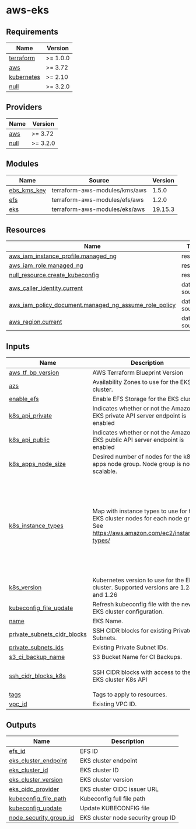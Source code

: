 # aws-eks

<!-- BEGINNING OF PRE-COMMIT-TERRAFORM DOCS HOOK -->
## Requirements

| Name | Version |
|------|---------|
| <a name="requirement_terraform"></a> [terraform](#requirement\_terraform) | >= 1.0.0 |
| <a name="requirement_aws"></a> [aws](#requirement\_aws) | >= 3.72 |
| <a name="requirement_kubernetes"></a> [kubernetes](#requirement\_kubernetes) | >= 2.10 |
| <a name="requirement_null"></a> [null](#requirement\_null) | >= 3.2.0 |

## Providers

| Name | Version |
|------|---------|
| <a name="provider_aws"></a> [aws](#provider\_aws) | >= 3.72 |
| <a name="provider_null"></a> [null](#provider\_null) | >= 3.2.0 |

## Modules

| Name | Source | Version |
|------|--------|---------|
| <a name="module_ebs_kms_key"></a> [ebs\_kms\_key](#module\_ebs\_kms\_key) | terraform-aws-modules/kms/aws | 1.5.0 |
| <a name="module_efs"></a> [efs](#module\_efs) | terraform-aws-modules/efs/aws | 1.2.0 |
| <a name="module_eks"></a> [eks](#module\_eks) | terraform-aws-modules/eks/aws | 19.15.3 |

## Resources

| Name | Type |
|------|------|
| [aws_iam_instance_profile.managed_ng](https://registry.terraform.io/providers/hashicorp/aws/latest/docs/resources/iam_instance_profile) | resource |
| [aws_iam_role.managed_ng](https://registry.terraform.io/providers/hashicorp/aws/latest/docs/resources/iam_role) | resource |
| [null_resource.create_kubeconfig](https://registry.terraform.io/providers/hashicorp/null/latest/docs/resources/resource) | resource |
| [aws_caller_identity.current](https://registry.terraform.io/providers/hashicorp/aws/latest/docs/data-sources/caller_identity) | data source |
| [aws_iam_policy_document.managed_ng_assume_role_policy](https://registry.terraform.io/providers/hashicorp/aws/latest/docs/data-sources/iam_policy_document) | data source |
| [aws_region.current](https://registry.terraform.io/providers/hashicorp/aws/latest/docs/data-sources/region) | data source |

## Inputs

| Name | Description | Type | Default | Required |
|------|-------------|------|---------|:--------:|
| <a name="input_aws_tf_bp_version"></a> [aws\_tf\_bp\_version](#input\_aws\_tf\_bp\_version) | AWS Terraform Blueprint Version | `string` | `"v5"` | no |
| <a name="input_azs"></a> [azs](#input\_azs) | Availability Zones to use for the EKS cluster. | `list(string)` | n/a | yes |
| <a name="input_enable_efs"></a> [enable\_efs](#input\_enable\_efs) | Enable EFS Storage for the EKS cluster. | `bool` | `true` | no |
| <a name="input_k8s_api_private"></a> [k8s\_api\_private](#input\_k8s\_api\_private) | Indicates whether or not the Amazon EKS private API server endpoint is enabled | `bool` | `false` | no |
| <a name="input_k8s_api_public"></a> [k8s\_api\_public](#input\_k8s\_api\_public) | Indicates whether or not the Amazon EKS public API server endpoint is enabled | `bool` | `true` | no |
| <a name="input_k8s_apps_node_size"></a> [k8s\_apps\_node\_size](#input\_k8s\_apps\_node\_size) | Desired number of nodes for the k8s-apps node group. Node group is not scalable. | `number` | `1` | no |
| <a name="input_k8s_instance_types"></a> [k8s\_instance\_types](#input\_k8s\_instance\_types) | Map with instance types to use for the EKS cluster nodes for each node group. See https://aws.amazon.com/ec2/instance-types/ | `map(list(string))` | <pre>{<br>  "agent": [<br>    "m5.2xlarge"<br>  ],<br>  "agent-spot": [<br>    "m5.2xlarge"<br>  ],<br>  "cb-apps": [<br>    "m5d.4xlarge"<br>  ],<br>  "k8s-apps": [<br>    "m5.8xlarge"<br>  ]<br>}</pre> | no |
| <a name="input_k8s_version"></a> [k8s\_version](#input\_k8s\_version) | Kubernetes version to use for the EKS cluster. Supported versions are 1.24. and 1.26 | `string` | `"1.26"` | no |
| <a name="input_kubeconfig_file_update"></a> [kubeconfig\_file\_update](#input\_kubeconfig\_file\_update) | Refresh kubeconfig file with the new EKS cluster configuration. | `bool` | `false` | no |
| <a name="input_name"></a> [name](#input\_name) | EKS Name. | `string` | n/a | yes |
| <a name="input_private_subnets_cidr_blocks"></a> [private\_subnets\_cidr\_blocks](#input\_private\_subnets\_cidr\_blocks) | SSH CIDR blocks for existing Private Subnets. | `list(string)` | `[]` | no |
| <a name="input_private_subnets_ids"></a> [private\_subnets\_ids](#input\_private\_subnets\_ids) | Existing Private Subnet IDs. | `list(string)` | `[]` | no |
| <a name="input_s3_ci_backup_name"></a> [s3\_ci\_backup\_name](#input\_s3\_ci\_backup\_name) | S3 Bucket Name for CI Backups. | `string` | n/a | yes |
| <a name="input_ssh_cidr_blocks_k8s"></a> [ssh\_cidr\_blocks\_k8s](#input\_ssh\_cidr\_blocks\_k8s) | SSH CIDR blocks with access to the EKS cluster K8s API | `list(string)` | <pre>[<br>  "0.0.0.0/0"<br>]</pre> | no |
| <a name="input_tags"></a> [tags](#input\_tags) | Tags to apply to resources. | `map(string)` | `{}` | no |
| <a name="input_vpc_id"></a> [vpc\_id](#input\_vpc\_id) | Existing VPC ID. | `string` | `""` | no |

## Outputs

| Name | Description |
|------|-------------|
| <a name="output_efs_id"></a> [efs\_id](#output\_efs\_id) | EFS ID |
| <a name="output_eks_cluster_endpoint"></a> [eks\_cluster\_endpoint](#output\_eks\_cluster\_endpoint) | EKS cluster endpoint |
| <a name="output_eks_cluster_id"></a> [eks\_cluster\_id](#output\_eks\_cluster\_id) | EKS cluster ID |
| <a name="output_eks_cluster_version"></a> [eks\_cluster\_version](#output\_eks\_cluster\_version) | EKS cluster version |
| <a name="output_eks_oidc_provider"></a> [eks\_oidc\_provider](#output\_eks\_oidc\_provider) | EKS cluster OIDC issuer URL |
| <a name="output_kubeconfig_file_path"></a> [kubeconfig\_file\_path](#output\_kubeconfig\_file\_path) | Kubeconfig full file path |
| <a name="output_kubeconfig_update"></a> [kubeconfig\_update](#output\_kubeconfig\_update) | Update KUBECONFIG file |
| <a name="output_node_security_group_id"></a> [node\_security\_group\_id](#output\_node\_security\_group\_id) | EKS cluster node security group ID |
<!-- END OF PRE-COMMIT-TERRAFORM DOCS HOOK -->
